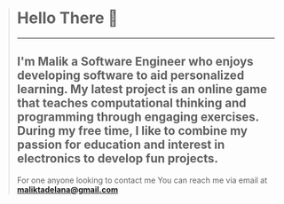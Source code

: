 > # Hello There 👋
> -----
> I'm Malik a Software Engineer who enjoys developing software to aid personalized learning. My latest project is an online game that teaches computational thinking and programming
> through engaging exercises. During my free time, I like to combine my passion for education and interest in electronics to develop fun projects.
> ---
> For one anyone looking to contact me
> You can reach me via email at **<a href='mailto:maliktadelana@gmail.com'>maliktadelana@gmail.com</a>**


